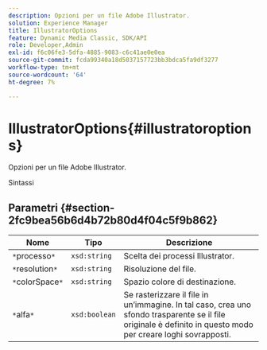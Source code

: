 ```yaml
---
description: Opzioni per un file Adobe Illustrator.
solution: Experience Manager
title: IllustratorOptions
feature: Dynamic Media Classic, SDK/API
role: Developer,Admin
exl-id: f6c06fe3-5dfa-4885-9083-c6c41ae0e0ea
source-git-commit: fcda99340a18d5037157723bb3bdca5fa9df3277
workflow-type: tm+mt
source-wordcount: '64'
ht-degree: 7%

---
```


# IllustratorOptions{#illustratoroptions}

Opzioni per un file Adobe Illustrator.

Sintassi

## Parametri {#section-2fc9bea56b6d4b72b80d4f04c5f9b862}

| Nome | Tipo | Descrizione |
|---|---|---|
| `*`processo`*` | `xsd:string` | Scelta dei processi Illustrator. |
| `*`resolution`*` | `xsd:string` | Risoluzione del file. |
| `*`colorSpace`*` | `xsd:string` | Spazio colore di destinazione. |
| `*`alfa`*` | `xsd:boolean` | Se rasterizzare il file in un’immagine. In tal caso, crea uno sfondo trasparente se il file originale è definito in questo modo per creare loghi sovrapposti. |
